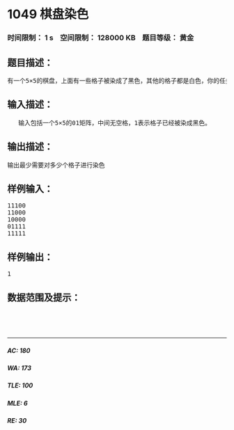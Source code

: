 # 1049 棋盘染色   
### 时间限制： 1 s&nbsp;&nbsp;&nbsp;&nbsp;空间限制： 128000 KB&nbsp;&nbsp;&nbsp;&nbsp;题目等级： 黄金  
## 题目描述：  

<pre>
有一个5×5的棋盘，上面有一些格子被染成了黑色，其他的格子都是白色，你的任务的对棋盘一些格子进行染色，使得所有的黑色格子能连成一块，并且你染色的格子数目要最少。读入一个初始棋盘的状态，输出最少需要对多少个格子进行染色，才能使得所有的黑色格子都连成一块。（注：连接是指上下左右四个方向，如果两个黑色格子只共有一个点，那么不算连接）
</pre>
  
  
## 输入描述：  

<pre>
   输入包括一个5×5的01矩阵，中间无空格，1表示格子已经被染成黑色。
</pre>
  
  
## 输出描述：  

<pre>
输出最少需要对多少个格子进行染色
</pre>
  
  
## 样例输入：  

<pre>
11100
11000
10000
01111
11111
</pre>
  
  
## 样例输出：  

<pre>
1
</pre>
  
  
## 数据范围及提示：  

<pre>

 

</pre>
  
  
***  

##### AC: 180  
##### WA: 173  
##### TLE: 100  
##### MLE: 6  
##### RE: 30  
